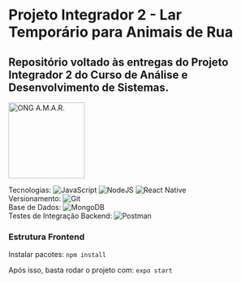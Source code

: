 # Projeto Integrador 2 - Lar Temporário para Animais de Rua
## Repositório voltado às entregas do Projeto Integrador 2 do Curso de Análise e Desenvolvimento de Sistemas.
<img width="150" height="150" alt="ONG A.M.A.R." src="https://user-images.githubusercontent.com/48038684/129818639-03e43c1a-35ad-403a-98a6-dc64fc53777b.jpg">

Tecnologias:
![JavaScript](https://img.shields.io/badge/javascript-%23323330.svg?style=for-the-badge&logo=javascript&logoColor=%23F7DF1E)
![NodeJS](https://img.shields.io/badge/node.js-6DA55F?style=for-the-badge&logo=node.js&logoColor=white)
![React Native](https://img.shields.io/badge/react_native-%2320232a.svg?style=for-the-badge&logo=react&logoColor=%2361DAFB)
<br>
Versionamento:
![Git](https://img.shields.io/badge/git-%23F05033.svg?style=for-the-badge&logo=git&logoColor=white)
<br>
Base de Dados:
![MongoDB](https://img.shields.io/badge/MongoDB-%234ea94b.svg?style=for-the-badge&logo=mongodb&logoColor=white)
<br>
Testes de Integração Backend:
![Postman](https://img.shields.io/badge/Postman-FF6C37?style=for-the-badge&logo=postman&logoColor=white)
<br>


### Estrutura Frontend

Instalar pacotes: ``` npm install ```

Após isso, basta rodar o projeto com: ``` expo start ```

